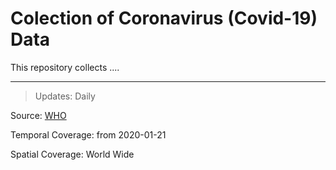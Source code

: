 # Colection of Coronavirus (Covid-19) Data 

This repository collects ....

------
>Updates: Daily

Source: [WHO](https://www.who.int/emergencies/diseases/novel-coronavirus-2019/situation-reports)

Temporal Coverage: from 2020-01-21

Spatial Coverage: World Wide





